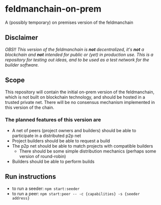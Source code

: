 # feldmanchain-on-prem

A (possibly temporary) on premises version of the feldmanchain

## Disclaimer

_OBS!! This version of the feldmanchain is **not** decentralized, it's **not** a blockchain and **not** intended for public or (yet) in production use. This is a repository for testing out ideas, and to be used as a test network for the builder software._

## Scope

This repository will contain the initial on-prem version of the feldmanchain, which is not built on blockchain technology, and should be hosted in a trusted private net. There will be no consensus mechanism implemented in this version of the chain.

### The planned features of this version are

- A net of peers (project owners and builders) should be able to participate in a distributed p2p net
- Project builders should be able to request a build
- The p2p net should be able to match projects with compatible builders
  - There should be some simple distribution mechanics (perhaps some version of round-robin)
- Builders should be able to perform builds

## Run instructions

- to run a seeder: `npm start:seeder`
- to run a peer: `npm start:peer -- -c {capabilities} -s {seeder address}`
